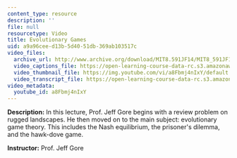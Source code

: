 ```yaml
---
content_type: resource
description: ''
file: null
resourcetype: Video
title: Evolutionary Games
uid: a9a96cee-d13b-5d40-51db-369ab103517c
video_files:
  archive_url: http://www.archive.org/download/MIT8.591JF14/MIT8_591JF14_lec18_300k.mp4
  video_captions_file: https://open-learning-course-data-rc.s3.amazonaws.com/8-591j-systems-biology-fall-2014/649887b8949f5e8e8cd093deaef31976_a8Fbmj4nIxY.vtt
  video_thumbnail_file: https://img.youtube.com/vi/a8Fbmj4nIxY/default.jpg
  video_transcript_file: https://open-learning-course-data-rc.s3.amazonaws.com/8-591j-systems-biology-fall-2014/9328267905a97798082d5ece4162f753_a8Fbmj4nIxY.pdf
video_metadata:
  youtube_id: a8Fbmj4nIxY
---
```


**Description:** In this lecture, Prof. Jeff Gore begins with a review problem on rugged landscapes. He then moved on to the main subject: evolutionary game theory. This includes the Nash equilibrium, the prisoner's dilemma, and the hawk-dove game.

**Instructor:** Prof. Jeff Gore